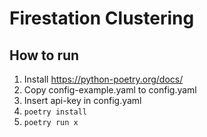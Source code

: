 # Firestation Clustering

## How to run

1. Install https://python-poetry.org/docs/
2. Copy config-example.yaml to config.yaml
3. Insert api-key in config.yaml
4. `poetry install`
5. `poetry run x`
